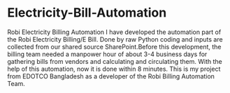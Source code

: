 # Electricity-Bill-Automation
Robi Electricity Billing Automation
I have developed the automation part of the Robi Electricity Billing/E Bill. Done by raw Python coding and inputs are collected from our shared source SharePoint.Before this development, the billing team needed a manpower hour of about 3-4 business days for gathering bills from vendors and calculating and circulating them. With the help of this automation, now it is done within 8 minutes. This is my project from EDOTCO Bangladesh as a developer of the Robi Billing Automation Team.

